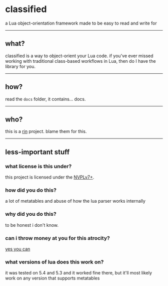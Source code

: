 # classified
a Lua object-orientation framework made to be easy to read and write for

---
## what?
classified is a way to object-orient your Lua code.
if you've ever missed working with traditional
class-based workflows in Lua,
then do I have the library for you.

---
## how?
read the `docs` folder, it contains... docs.

---
## who?
this is a [rin](https://kagamine-r.in) project. blame them for this.

---
## less-important stuff

### what license is this under?
this project is licensed under the [NVPLv7+](https://git.pixie.town/thufie/npl-builder/).

### how did you do this?
a lot of metatables and abuse of how the lua parser works internally

### why did you do this?
to be honest i don't know.

### can i throw money at you for this atrocity?
[yes you can](https://ko-fi.com/kagaminerin_)

### what versions of lua does this work on?
it was tested on 5.4 and 5.3 and it worked fine there,
but it'll most likely work on any version that supports metatables